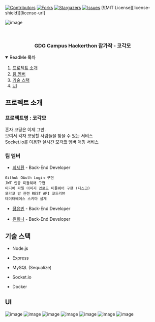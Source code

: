 <!-- PROJECT SHIELDS -->
<!--
*** I'm using markdown "reference style" links for readability.
*** Reference links are enclosed in brackets [ ] instead of parentheses ( ).
*** See the bottom of this document for the declaration of the reference variables
*** for contributors-url, forks-url, etc. This is an optional, concise syntax you may use.
*** https://www.markdownguide.org/basic-syntax/#reference-style-links
-->
[![Contributors][contributors-shield]][contributors-url]
[![Forks][forks-shield]][forks-url]
[![Stargazers][stars-shield]][stars-url]
[![Issues][issues-shield]][issues-url]
[![MIT License][license-shield]][license-url]


![image](https://user-images.githubusercontent.com/64149514/125195203-aa485580-e28f-11eb-82ca-8061d1aa6ef4.png)

<!-- PROJECT LOGO -->
<br />
<p align="center">
  <h3 align="center">GDG Campus Hackerthon 참가작 - 코각모 </h3>
  </p>
</p>

<!-- TABLE OF CONTENTS -->
<details open="open">
  <summary>ReadMe 목차 </summary>
  <ol>
    <li>
      <a href="#project-introduce">프로젝트 소개 </a>
    </li>
    <li>
      <a href="#team-member">팀 멤버 </a>
    </li>
    <li>
      <a href="#tech-stack">기술 스택 </a>
    </li>
    <li>
      <a href="#ui">UI </a>
    </li>
  </ol>
</details>



<!-- ABOUT THE PROJECT -->
## 프로젝트 소개

### 프로젝트명 : 코각모

혼자 코딩은 이제 그만.  
모여서 각자 코딩할 사람들을 찾을 수 있는 서비스  
Socket.io를 이용한 실시간 모각코 멤버 매칭 서비스  


### 팀 멤버

* [최세환](https://github.com/Mactto) - Back-End Developer

```
Github OAuth Login 구현  
JWT 인증 미들웨어 구현  
미디어 파일 이미지 업로드 미들웨어 구현 (디스크)  
모각코 방 관련 REST API 코드리뷰  
데이터베이스 스키마 설계  
```

* [장유빈](https://github.com/yubin-j) - Back-End Developer

* [윤희나](https://github.com/hee-naa) - Back-End Developer



<!-- GETTING STARTED -->
## 기술 스택

* Node.js

* Express

* MySQL (Sequalize)

* Socket.io

* Docker


## UI

![image](https://user-images.githubusercontent.com/64149514/125205304-8fd8a100-e2bc-11eb-86c8-14376233e427.png)
![image](https://user-images.githubusercontent.com/64149514/125205310-949d5500-e2bc-11eb-8edc-aa6a07db601e.png)
![image](https://user-images.githubusercontent.com/64149514/125205322-9bc46300-e2bc-11eb-932f-1e406845f174.png)
![image](https://user-images.githubusercontent.com/64149514/125205328-9f57ea00-e2bc-11eb-8d88-99ebbdc006b0.png)
![image](https://user-images.githubusercontent.com/64149514/125205334-a67ef800-e2bc-11eb-81f8-3edfb82589c7.png)
![image](https://user-images.githubusercontent.com/64149514/125205337-aa127f00-e2bc-11eb-8183-9338e3065556.png)
![image](https://user-images.githubusercontent.com/64149514/125205344-ada60600-e2bc-11eb-97dd-df5e3fb247c1.png)



<!-- MARKDOWN LINKS & IMAGES -->
<!-- https://www.markdownguide.org/basic-syntax/#reference-style-links -->
[contributors-shield]: https://img.shields.io/github/contributors/GDG-Team7/Back-End.svg?style=for-the-badge
[contributors-url]: https://github.com/GDG-Team7/Back-End/graphs/contributors
[forks-shield]: https://img.shields.io/github/forks/GDG-Team7/Back-End.svg?style=for-the-badge
[forks-url]: https://github.com/GDG-Team7/Back-End/network/members
[stars-shield]: https://img.shields.io/github/stars/GDG-Team7/Back-End.svg?style=for-the-badge
[stars-url]: https://github.com/othneildrew/Best-README-Template/stargazers
[issues-shield]: https://img.shields.io/github/issues/GDG-Team7/Back-End.svg?style=for-the-badge
[issues-url]: https://github.com/othneildrew/Best-README-Template/issues
[product-screenshot]: images/screenshot.png
